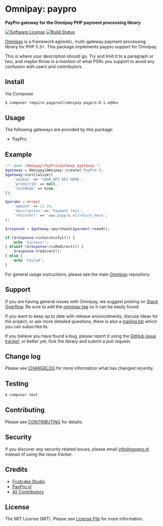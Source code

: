 # Omnipay: paypro

**PayPro gateway for the Omnipay PHP payment processing library**

[![Software License](https://img.shields.io/badge/license-MIT-brightgreen.svg?style=flat-square)](LICENSE.md)
[![Build Status](https://img.shields.io/travis/paypronl/omnipay-paypro/master.svg?style=flat-square)](https://travis-ci.org/paypronl/omnipay-paypro)

[Omnipay](https://github.com/thephpleague/omnipay) is a framework agnostic, multi-gateway payment
processing library for PHP 5.3+. This package implements paypro support for Omnipay.

This is where your description should go. Try and limit it to a paragraph or two, and maybe throw in a mention of what
PSRs you support to avoid any confusion with users and contributors.

## Install

Via Composer

``` bash
$ composer require paypronl/omnipay-paypro:0.1.x@dev
```

## Usage

The following gateways are provided by this package:

 * PayPro

## Example

```php
/** @var \Omnipay\PayPro\Gateway $gateway */
$gateway = Omnipay\Omnipay::create('PayPro');
$gateway->initialize([
    'apiKey' => 'YOUR API KEY HERE',
    'productId' => null,
    'testMode' => true,
]);

$params = array(
    'amount' => 12.34,
    'description' => 'Payment test',
    'returnUrl' => 'www.paypro.nl/return_here',
);

$response = $gateway->purchase($params)->send();

if ($response->isSuccessful()) {
    echo 'Success!';
} elseif ($response->isRedirect()) {
    $response->redirect();
} else {
    echo 'Failed';
}
```

For general usage instructions, please see the main [Omnipay](https://github.com/thephpleague/omnipay) repository.

## Support

If you are having general issues with Omnipay, we suggest posting on
[Stack Overflow](http://stackoverflow.com/). Be sure to add the
[omnipay tag](http://stackoverflow.com/questions/tagged/omnipay) so it can be easily found.

If you want to keep up to date with release anouncements, discuss ideas for the project,
or ask more detailed questions, there is also a [mailing list](https://groups.google.com/forum/#!forum/omnipay) which
you can subscribe to.

If you believe you have found a bug, please report it using the [GitHub issue tracker](https://github.com/paypronl/omnipay-paypro/issues),
or better yet, fork the library and submit a pull request.

## Change log

Please see [CHANGELOG](CHANGELOG.md) for more information what has changed recently.

## Testing

``` bash
$ composer test
```

## Contributing

Please see [CONTRIBUTING](CONTRIBUTING.md) for details.

## Security

If you discover any security related issues, please email info@paypro.nl instead of using the issue tracker.

## Credits

- [Fruitcake Studio](https://github.com/fruitcakestudio)
- [PayPro.nl](https://github.com/paypronl)
- [All Contributors](../../contributors)

## License

The MIT License (MIT). Please see [License File](LICENSE.md) for more information.
